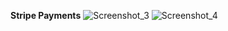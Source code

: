 **Stripe Payments**
![Screenshot_3](https://github.com/Apostolos-Kazopidis/stripe-payment-backend/assets/70575515/753fce39-5569-4f1f-b634-08f88ea3a783)
![Screenshot_4](https://github.com/Apostolos-Kazopidis/stripe-payment-backend/assets/70575515/06f6c806-b3f3-4c70-b223-b81cb26cc2ec)

